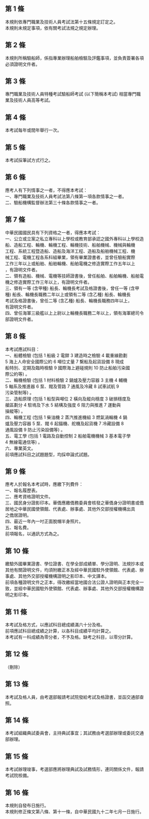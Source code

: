 第 1 條
-------
本規則依專門職業及技術人員考試法第十五條規定訂定之。  
本規則未規定事項，依有關考試法規之規定辦理。

第 2 條
-------
本規則所稱驗船師，係指專業辦理船舶檢驗及評鑑事項，並負責簽署各項  
必須證明文件者。

第 3 條
-------
專門職業及技術人員特種考試驗船師考試 (以下簡稱本考試) 相當專門職  
業及技術人員高等考試。

第 4 條
-------
本考試每年或間年舉行一次。

第 5 條
-------
本考試採筆試方式行之。

第 6 條
-------
應考人有下列情事之一者，不得應本考試：  
一、專門職業及技術人員考試法第八條第一項各款情事之一者。  
二、驗船機構監督辦法第三十條各款情事之一者。

第 7 條
-------
中華民國國民具有下列資格之一者，得應本考試：  
一、公立或立案之私立專科以上學校或教育部承認之國外專科以上學校造  
    船、造船工程、輪機、輪機工程、輪機技術、船舶機械、機械與輪機  
    工程、系統工程暨造船、造船及海洋工程、造船及船舶機械工程、機  
    械工程、電機工程各系科組畢業，領有畢業證書者，並曾任驗船實際  
    工作三年以上或船舶、船舶輪機、船舶電機之修造實際工作五年以上  
    ，有證明文件者。  
二、領有造船、機械、電機等技師證書後，曾任船舶、船舶輪機、船舶電  
    機之修造實際工作三年以上，有證明文件者。  
三、領有一等 (含甲種) 船長、輪機長考試及格證書後，曾任一等 (含甲  
    種) 船長、輪機長職務二年以上或領有二等 (含乙種) 船長、輪機長  
    考試及格證書後，曾任二等 (含乙種) 船長、輪機長職務四年以上，  
    有證明文件者。  
四、曾任海軍三級艦以上上尉以上輪機長職務二年以上，領有海軍總司令  
    部證明文件者。

第 8 條
-------
本考試應試科目：                                                  
一、船體檢驗 (包括 1  船級 2  電銲 3  建造時之檢驗 4  載重線勘劃  
    5 海上人命安全國際公約 6  噸位丈量 7  繫船及起貨設備 8  現成  
    船特別、定期及臨時檢驗 9  國際海上避碰規則 10 防止船舶污染國  
    際公約等) 。                                                  
二、輪機檢驗 (包括 1  材料檢驗 2  鍋爐及壓力容器 3  主機 4  輔機  
    5 軸系及推進器 6  泵、閥及管路 7  通風及冷藏 8  試車試航 9    
    污染管制等) 。                                                
三、造船原理 (包括 1  船型與噸位 2  橫向及縱向穩度 3  破損穩度及  
    艙區劃分 4  駐塢及下水 5  結構及強度 6  阻力與推進 7  運動與  
    操縱等) 。                                                    
四、輪機工程 (包括 1  柴油機 2  蒸汽推進機組 3  燃氣渦輪機 4  鍋  
    爐及壓力容器 5  泵、閥 6  起錨機、舵機及起貨機 7  冷藏設備 8  
    通風設備 9  防止污染設備等) 。                                
五、電工學 (包括 1  電路及自動控制 2  船舶電機機械 3  基本電子學  
    4 無線電通信等) 。                                            
六、專業英文。                                                    
前項應試科目之試題題型，均採申論式試題。

第 9 條
-------
應考人於報名本考試時，應繳下列費件：  
一、報名履歷表。  
二、應考資格證明文件。  
三、國民身分證影印本。華僑應繳僑務委員會核發之華僑身分證明書或僑  
    居地之中華民國使領館、代表處、辦事處、其他外交部授權機構出具  
    之僑居證明。  
四、最近一年內一吋正面脫帽半身照片。  
五、報名費。  
前項報名，以通訊方式為之。

第 10 條
--------
繳驗外國畢業證書、學位證書、在學全部成績單、學分證明、法規抄本或  
其他有關證明文件，均須附繳正本及經中華民國駐外使領館、代表處、辦  
事處、其他外交部授權機構證明之影印本、中文譯本。  
前項各種證明文件之正本，得改繳經當地國合法公證人證明與正本完全一  
致，並經中華民國駐外使領館、代表處、辦事處、其他外交部授權機構證  
明之影印本。

第 11 條
--------
本考試及格方式，以應試科目總成績滿六十分及格。                 
前項應試科目總成績之計算，以各科目成績平均計算之。             
本考試有一科成績為零分者，不予及格。缺考之科目，以零分計算。

第 12 條
--------
（刪除）

第 13 條
--------
本考試及格人員，由考選部報請考試院發給考試及格證書，並函交通部查  
照。

第 14 條
--------
本考試組織典試委員會，主持典試事宜；其試務由考選部辦理或委託交通  
部辦理。

第 15 條
--------
本考試辦理竣事，考選部應將辦理典試及試務情形，連同關係文件，報請  
考試院核備。

第 16 條
--------
本規則自發布日施行。                                              
本規則修正條文第八條、第十一條，自中華民國九十二年七月一日施行。


